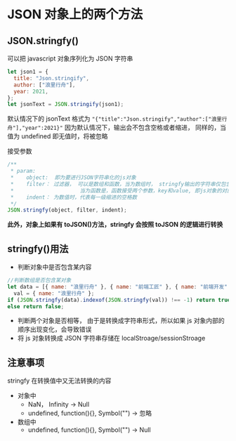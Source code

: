 # JSON 对象上的两个方法

## JSON.stringfy()

可以把 javascript 对象序列化为 JSON 字符串

```js
let json1 = {
  title: "Json.stringify",
  author: ["浪里行舟"],
  year: 2021,
};
let jsonText = JSON.stringify(json1);
```

默认情况下的 jsonText 格式为 `"{"title":"Json.stringify","author":["浪里行舟"],"year":2021}"`
因为默认情况下，输出会不包含空格或者缩进， 同样的，当值为 undefined 即无值时，将被忽略

接受参数

```js
/**
 * param:
 *    object:  即为要进行JSON字符串化的js对象
 *    filter： 过滤器， 可以是数组和函数，当为数组时， stringfy输出的字符串仅包含js对象内符合数组的属性;
 *                     当为函数是，函数接受两个参数，key和value, 即js对象的对应键值， 可以在函数内部进行返回值处理， 如果返回值是undefined遵从undefined, 被忽略
 *    indent： 为数值时，代表每一级缩进的空格数
 */
JSON.stringfy(object, filter, indent);
```

**此外，对象上如果有 toJSON()方法，stringfy 会按照 toJSON 的逻辑进行转换**

## stringfy()用法

- 判断对象中是否包含某内容

```js
//判断数组是否包含某对象
let data = [{ name: "浪里行舟" }, { name: "前端工匠" }, { name: "前端开发" }],
  val = { name: "浪里行舟" };
if (JSON.stringfy(data).indexof(JSON.stringfy(val)) !== -1) return true;
else return false;
```

- 判断两个对象是否相等， 由于是转换成字符串形式，所以如果 js 对象内部的顺序出现变化，会导致错误
- 将 js 对象转换成 JSON 字符串存储在 localStroage/sessionStroage

## 注意事项

stringfy 在转换值中又无法转换的内容

- 对象中
  - NaN， Infinity -> Null
  - undefined, function(){}, Symbol("") -> 忽略
- 数组中
  - undefined, function(){}, Symbol("") -> Null
